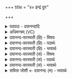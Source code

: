 +++
title = "४० इन्द्रं दुरः"

+++
<details><summary>पदपाठः - दयानन्दादि</summary>

इन्द्र॑म्। दुरः॑। क॒व॒ष्यः᳖। धाव॑मानाः। वृषा॑णम्। य॒न्तु॒। जन॑यः। सु॒पत्नी॒रिति॑ सु॒ऽपत्नीः॑। द्वारः॑। दे॒वीः। अ॒भितः॑। वि। श्र॒य॒न्ता॒म्। सु॒वीरा॒ इति॑ सु॒ऽवीराः॑। वी॒रम्। प्रथ॑मानाः। महो॑भि॒रिति॒ महः॑ऽभिः। ४०।
</details>

<details><summary>अधिमन्त्रम् (VC)</summary>

- इन्द्रो देवता
- आङ्गिरस ऋषिः
- भुरिक्त्रिष्टुप्
- धैवतः
</details>

<details><summary>दयानन्द-सरस्वती (हि) - विषयः</summary>

फिर प्रकारान्तर से उपदेश विषय को अगले मन्त्र में कहा है ॥
</details>

<details><summary>दयानन्द-सरस्वती (हि) - पदार्थः</summary>

पदार्थान्वयभाषाः -  हे मनुष्यो ! जैसे (कवष्यः) बोलने में चतुर (वृषाणम्) अति वीर्यवान् (इन्द्रम्) परमैश्वर्यवाले (वीरम्) वीर पुरुष के प्रति (धावमानाः) दौड़ती हुई (जनयः) सन्तानों को जननेवाली स्त्रियाँ (दुरः) द्वारों को (यन्तु) प्राप्त हों वा जैसे (प्रथमानाः) प्रख्यात (सुवीराः) अत्युत्तम वीर पुरुष (महोभिः) अच्छे पूजित गुणों से युक्त (द्वारः) द्वार के तुल्य वर्त्तमान (देवीः) विद्यादि गुणों से प्रकाशमान (सुपत्नीः) अच्छी स्त्रियों को (अभितः) सब ओर से (वि, श्रयन्ताम्) विशेष कर आश्रय करें, वैसे तुम भी किया करो ॥४० ॥
</details>

<details><summary>दयानन्द-सरस्वती (हि) - भावार्थः</summary>

भावार्थभाषाः -  इस मन्त्र में वाचकलुप्तोपमालङ्कार है। जिस कुल वा देश में परस्पर प्रीति से स्वयंवर विवाह करते हैं, वहाँ मनुष्य सदा आनन्द में रहते हैं ॥४० ॥
</details>

<details><summary>दयानन्द-सरस्वती (सं) - विषयः</summary>

पुनः प्रकारान्तरेणोपदेशविषयमाह ॥
</details>

<details><summary>दयानन्द-सरस्वती (सं) - पदार्थः</summary>

पदार्थान्वयभाषाः -  हे मनुष्याः ! यथा कवष्यो वृषाणं वीरमिन्द्रं धावमाना जनयो दुरो यन्तु, यथा प्रथमानाः सुवीरा महोभिर्द्वारो देवीः सुपत्नीरभितो विश्रयन्ताम्, तथा यूयमप्याचरत ॥४० ॥
</details>

<details><summary>दयानन्द-सरस्वती (सं) - भावार्थः</summary>

भावार्थभाषाः -  अत्र वाचकलुप्तोपमालङ्कारः। यत्र परस्परस्य प्रीत्या स्वयंवरं विवाहं कुर्वन्ति, तत्र मनुष्याः सदा नन्दन्ति ॥४० ॥
</details>

<details><summary>सविता जोशी ← दयानन्दः (म) - भावार्थः</summary>

भावार्थभाषाः -  या मंत्रात वाचकलुप्तोपमालंकार आहे. ज्या कुळात किंवा ज्या देशात परस्पर प्रेमाने स्वयंवर विवाह होतात तेथे माणसे नेहमी आनंदात राहतात.
</details>